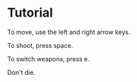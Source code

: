 # Tutorial
To move, use the left and right arrow keys.

To shoot, press space.

To switch weapons, press e.

Don't die.